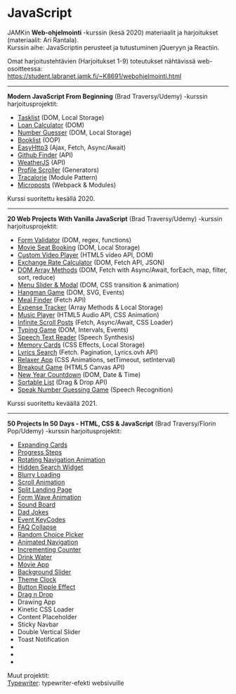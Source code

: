 # JavaScript

JAMKin **Web-ohjelmointi** -kurssin (kesä 2020) materiaalit ja harjoitukset (materiaalit: Ari Rantala).  
Kurssin aihe: JavaScriptin perusteet ja tutustuminen jQueryyn ja Reactiin.

Omat harjoitustehtävien (Harjoitukset 1-9) toteutukset nähtävissä web-osoitteessa:  
https://student.labranet.jamk.fi/~K8691/webohjelmointi.html

---

**Modern JavaScript From Beginning** (Brad Traversy/Udemy) -kurssin harjoitusprojektit:

- [Tasklist](../master/tasklist) (DOM, Local Storage)
- [Loan Calculator](../master/loancalculator) (DOM)
- [Number Guesser](../master/numberguesser) (DOM, Local Storage)
- [Booklist](../master/booklist) (OOP)
- [EasyHttp3](../master/ajax/async_await/easyhttp3) (Ajax, Fetch, Async/Await)
- [Github Finder](../master/githubfinder) (API)
- [WeatherJS](../master/weatherjs) (API)
- [Profile Scroller](../master/profilescroller) (Generators)
- [Tracalorie](../master/tracalorie) (Module Pattern)
- [Microposts](../master/microposts) (Webpack & Modules)

Kurssi suoritettu kesällä 2020.

---

**20 Web Projects With Vanilla JavaScript** (Brad Traversy/Udemy) -kurssin harjoitusprojektit:

- [Form Validator](../master/form-validator) (DOM, regex, functions)
- [Movie Seat Booking](../master/movie-seat-booking) (DOM, Local Storage)
- [Custom Video Player](../master/custom-video-player) (HTML5 video API, DOM)
- [Exchange Rate Calculator](../master/exchange-rate) (DOM, Fetch API, JSON)
- [DOM Array Methods](../master/dom-array-methods) (DOM, Fetch with Async/Await, forEach, map, filter, sort, reduce)
- [Menu Slider & Modal](../master/modal-menu-slider) (DOM, CSS transition & animation)
- [Hangman Game](../master/hangman) (DOM, SVG, Events)
- [Meal Finder](../master/meal-finder) (Fetch API)
- [Expense Tracker](../master/expense-tracker) (Array Methods & Local Storage)
- [Music Player](../master/music-player) (HTML5 Audio API, CSS Animation)
- [Infinite Scroll Posts](../master/infinite_scroll_blog) (Fetch, Async/Await, CSS Loader)
- [Typing Game](../master/typing-game) (DOM, Intervals, Events)
- [Speech Text Reader](../master/speech-text-reader) (Speech Synthesis)
- [Memory Cards](../master/memory-cards) (CSS Effects, Local Storage)
- [Lyrics Search](../master/lyrics-search) (Fetch. Pagination, Lyrics.ovh API)
- [Relaxer App](../master/relaxer-app) (CSS Animations, setTimeout, setInterval)
- [Breakout Game](../master/breakout-game) (HTML5 Canvas API)
- [New Year Countdown](../master/new-year-countdown) (DOM, Date & Time)
- [Sortable List](../master/sortable-list) (Drag & Drop API)
- [Speak Number Guessing Game](../master/speak-number-guess) (Speech Recognition)

Kurssi suoritettu keväällä 2021.

---

**50 Projects In 50 Days - HTML, CSS & JavaScript** (Brad Traversy/Florin Pop/Udemy) -kurssin harjoitusprojektit:

- [Expanding Cards](../master/expanding-cards)
- [Progress Steps](../master/progress-steps)
- [Rotating Navigation Animation](../master/rotating-nav-animation)
- [Hidden Search Widget](../master/hidden-search)
- [Blurry Loading](../master/blurry-loading)
- [Scroll Animation](../master/scroll-animation)
- [Split Landing Page](../master/split-landing-page)
- [Form Wave Animation](../master/form-input-wave)
- [Sound Board](../master/sound-board)
- [Dad Jokes](../master/dad-jokes)
- [Event KeyCodes](../master/event-keycodes)
- [FAQ Collapse](../master/faq-collapse)
- [Random Choice Picker](../master/random-choice-picker)
- [Animated Navigation](../master/animated-navigation)
- [Incrementing Counter](../master/incrementing-counter)
- [Drink Water](../master/drink-water)
- [Movie App](../master/movie-app)
- [Background Slider](../master/background-slider)
- [Theme Clock](../master/theme-clock)
- [Button Ripple Effect](../master/button-ripple-effect)
- [Drag n Drop](../master/drag-n-drop)
- Drawing App
- Kinetic CSS Loader
- Content Placeholder
- Sticky Navbar
- Double Vertical Slider
- Toast Notification
-
-
-

Muut projektit:  
[Typewriter](../master/typewriter): typewriter-efekti websivuille
